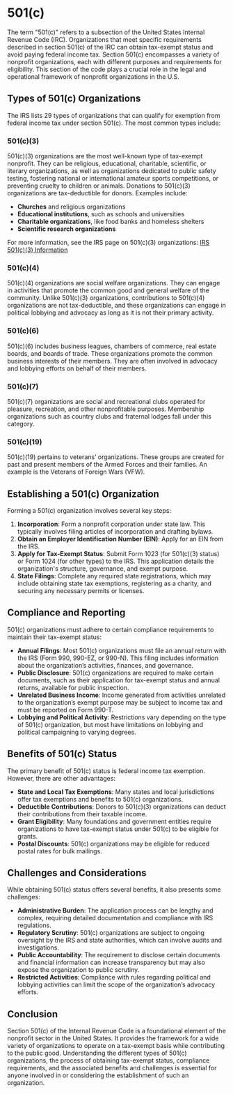 # 501(c)

The term "501(c)" refers to a subsection of the United States Internal Revenue Code (IRC). Organizations that meet specific requirements described in section 501(c) of the IRC can obtain tax-exempt status and avoid paying federal income tax. Section 501(c) encompasses a variety of nonprofit organizations, each with different purposes and requirements for eligibility. This section of the code plays a crucial role in the legal and operational framework of nonprofit organizations in the U.S.

## Types of 501(c) Organizations

The IRS lists 29 types of organizations that can qualify for exemption from federal income tax under section 501(c). The most common types include:

### 501(c)(3)
501(c)(3) organizations are the most well-known type of tax-exempt nonprofit. They can be religious, educational, charitable, scientific, or literary organizations, as well as organizations dedicated to public safety testing, fostering national or international amateur sports competitions, or preventing cruelty to children or animals. Donations to 501(c)(3) organizations are tax-deductible for donors. Examples include:

- **Churches** and religious organizations
- **Educational institutions**, such as schools and universities
- **Charitable organizations**, like food banks and homeless shelters
- **Scientific research organizations**

For more information, see the IRS page on 501(c)(3) organizations: [IRS 501(c)(3) Information](https://www.irs.gov/charities-non-profits/charitable-organizations)

### 501(c)(4)
501(c)(4) organizations are social welfare organizations. They can engage in activities that promote the common good and general welfare of the community. Unlike 501(c)(3) organizations, contributions to 501(c)(4) organizations are not tax-deductible, and these organizations can engage in political lobbying and advocacy as long as it is not their primary activity.

### 501(c)(6)
501(c)(6) includes business leagues, chambers of commerce, real estate boards, and boards of trade. These organizations promote the common business interests of their members. They are often involved in advocacy and lobbying efforts on behalf of their members.

### 501(c)(7)
501(c)(7) organizations are social and recreational clubs operated for pleasure, recreation, and other nonprofitable purposes. Membership organizations such as country clubs and fraternal lodges fall under this category.

### 501(c)(19)
501(c)(19) pertains to veterans’ organizations. These groups are created for past and present members of the Armed Forces and their families. An example is the Veterans of Foreign Wars (VFW).

## Establishing a 501(c) Organization

Forming a 501(c) organization involves several key steps:

1. **Incorporation**: Form a nonprofit corporation under state law. This typically involves filing articles of incorporation and drafting bylaws.
2. **Obtain an Employer Identification Number (EIN)**: Apply for an EIN from the IRS.
3. **Apply for Tax-Exempt Status**: Submit Form 1023 (for 501(c)(3) status) or Form 1024 (for other types) to the IRS. This application details the organization's structure, governance, and exempt purpose.
4. **State Filings**: Complete any required state registrations, which may include obtaining state tax exemptions, registering as a charity, and securing any necessary permits or licenses.

## Compliance and Reporting

501(c) organizations must adhere to certain compliance requirements to maintain their tax-exempt status:

- **Annual Filings**: Most 501(c) organizations must file an annual return with the IRS (Form 990, 990-EZ, or 990-N). This filing includes information about the organization’s activities, finances, and governance.
- **Public Disclosure**: 501(c) organizations are required to make certain documents, such as their application for tax-exempt status and annual returns, available for public inspection.
- **Unrelated Business Income**: Income generated from activities unrelated to the organization’s exempt purpose may be subject to income tax and must be reported on Form 990-T.
- **Lobbying and Political Activity**: Restrictions vary depending on the type of 501(c) organization, but most have limitations on lobbying and political campaigning to varying degrees.

## Benefits of 501(c) Status

The primary benefit of 501(c) status is federal income tax exemption. However, there are other advantages:

- **State and Local Tax Exemptions**: Many states and local jurisdictions offer tax exemptions and benefits to 501(c) organizations.
- **Deductible Contributions**: Donors to 501(c)(3) organizations can deduct their contributions from their taxable income.
- **Grant Eligibility**: Many foundations and government entities require organizations to have tax-exempt status under 501(c) to be eligible for grants.
- **Postal Discounts**: 501(c) organizations may be eligible for reduced postal rates for bulk mailings.

## Challenges and Considerations

While obtaining 501(c) status offers several benefits, it also presents some challenges:

- **Administrative Burden**: The application process can be lengthy and complex, requiring detailed documentation and compliance with IRS regulations.
- **Regulatory Scrutiny**: 501(c) organizations are subject to ongoing oversight by the IRS and state authorities, which can involve audits and investigations.
- **Public Accountability**: The requirement to disclose certain documents and financial information can increase transparency but may also expose the organization to public scrutiny.
- **Restricted Activities**: Compliance with rules regarding political and lobbying activities can limit the scope of the organization’s advocacy efforts.

## Conclusion

Section 501(c) of the Internal Revenue Code is a foundational element of the nonprofit sector in the United States. It provides the framework for a wide variety of organizations to operate on a tax-exempt basis while contributing to the public good. Understanding the different types of 501(c) organizations, the process of obtaining tax-exempt status, compliance requirements, and the associated benefits and challenges is essential for anyone involved in or considering the establishment of such an organization.